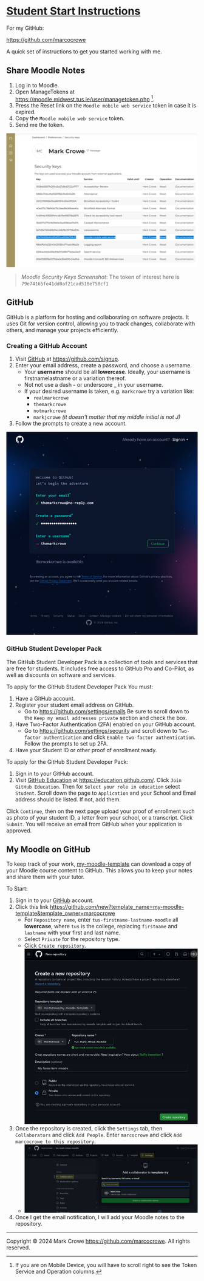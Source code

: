 
# [Student Start Instructions](https://marcocrowe.github.io/student-start-instructions/)

For my GitHub:

<https://github.com/marcocrowe>

A quick set of instructions to get you started working with me.

## Share Moodle Notes

1. Log in to Moodle.
2. Open ManageTokens at <https://moodle.midwest.tus.ie/user/managetoken.php> [^1].
3. Press the Reset link on the `Moodle mobile web service` token in case it is expired.
4. Copy the `Moodle mobile web service` token.
5. Send me the token.

[^1]: If you are on Mobile Device, you will have to scroll right to see the Token Service and Operation columns.

![Moodle Security Keys Screenshot](images/readme/moodle-security-keys-screenshot-2024-07jul-19.png)
> *Moodle Security Keys Screenshot*: The token of interest here is `79e74165fe41dd0af21cad518e758cf1`

## GitHub

GitHub is a platform for hosting and collaborating on software projects. It uses Git for version control, allowing you to track changes, collaborate with others, and manage your projects efficiently.

### Creating a GitHub Account

1. Visit [GitHub](https://github.com/ "GitHub") at <https://github.com/signup>.
2. Enter your email address, create a password, and choose a username.
   - Your **username** should be all **lowercase**. Ideally, your username is firstnamelastname or a variation thereof.
   - Not not use a dash **-** or underscore **_** in your username.
   - If your desired username is taken, e.g. `markcrowe` try a variation like:
     - `realmarkcrowe`
     - `themarkcrowe`
     - `notmarkcrowe`
     - `markjcrowe` *(it doesn't matter that my middle initial is not J)*
3. Follow the prompts to create a new account.

![GitHub Sign Up Screenshot](images/readme/github-sign-up-screenshot-2024-07jul-19.png)

### GitHub Student Developer Pack

The GitHub Student Developer Pack is a collection of tools and services that are free for students. It includes free access to GitHub Pro and Co-Pilot, as well as discounts on software and services.

To apply for the GitHub Student Developer Pack You must:

1. Have a GitHub account.
2. Register your student email address on GitHub.
   - Go to <https://github.com/settings/emails>  Be sure to scroll down to the `Keep my email addresses private` section and check the box.
3. Have Two-Factor Authentication (2FA) enabled on your GitHub account.
   - Go to <https://github.com/settings/security> and scroll down to `Two-factor authentication` and click `Enable two-factor authentication`. Follow the prompts to set up 2FA.
4. Have your Student ID or other proof of enrollment ready.

To apply for the GitHub Student Developer Pack:

1. Sign in to your GitHub account.
2. Visit [GitHub Education](https://education.github.com/) at <https://education.github.com/>. Click `Join GitHub Education`. Then for `Select your role in education` select `Student`.  Scroll down the page to `Application` and your School and Email address should be listed. If not, add them.

Click `Continue`, then on the next page upload your proof of enrollment such as photo of your student ID, a letter from your school, or a transcript. Click `Submit`. You will receive an email from GitHub when your application is approved.

## My Moodle on GitHub

To keep track of your work, [my-moodle-template](https://github.com/marcocrowe/my-moodle-template "my-moodle-template") can download a copy of your Moodle course content to GitHub. This allows you to keep your notes and share them with your tutor.

To Start:

1. Sign in to your [GitHub](https://github.com/login "GitHub") account.
2. Click this link <https://github.com/new?template_name=my-moodle-template&template_owner=marcocrowe>
   - For `Repository name`, enter `tus-firstname-lastname-moodle` all **lowercase**, where `tus` is the college, replacing `firstname` and `lastname` with your first and last name.
   - Select `Private` for the repository type.
   - Click `Create repository`.
   ![Create Repository Screenshot](images/readme/create-repository-screenshot-2024-07jul-26.png)
3. Once the repository is created, click the `Settings` tab, then `Collaborators` and click `Add People`. Enter `marcocrowe` and click `Add marcocrowe to this repository`.
   - ![1722008820809](images/readme/add-collaborators-screenshot-2024-07jul-26.png)
4. Once I get the email notification, I will add your Moodle notes to the repository.

---
Copyright &copy; 2024 Mark Crowe <https://github.com/marcocrowe>. All rights reserved.
